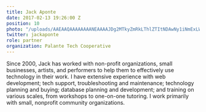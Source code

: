 ```yaml
---
title: Jack Aponte
date: 2017-02-13 19:26:00 Z
position: 10
photo: "/uploads/AAEAAQAAAAAAAANEAAAAJDg2MTkyZmRkLThlZTItNDAwNy1iNmExLWVjM2FkMWQyMzk3MQ.jpg"
twitter: jackaponte
role: partner
organization: Palante Tech Cooperative
---
```


Since 2000, Jack has worked with non-profit organizations, small businesses, artists, and performers to help them to effectively use technology in their work. I have extensive experience with web development; tech support, troubleshooting and maintenance; technology planning and buying; database planning and development; and training on various scales, from workshops to one-on-one tutoring. I work primarily with small, nonprofit community organizations. 
